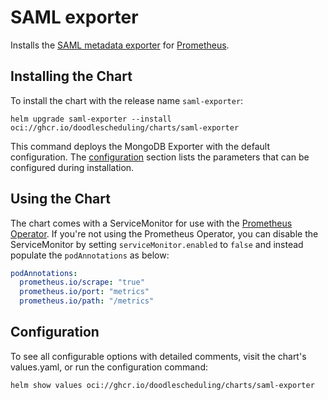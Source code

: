 # SAML exporter

Installs the [SAML metadata exporter](https://github.com/doodlescheduling/saml-exporter) for [Prometheus](https://prometheus.io/).

## Installing the Chart

To install the chart with the release name `saml-exporter`:

```console
helm upgrade saml-exporter --install oci://ghcr.io/doodlescheduling/charts/saml-exporter
```

This command deploys the MongoDB Exporter with the default configuration. The [configuration](#configuration) section lists the parameters that can be configured during installation.

## Using the Chart

The chart comes with a ServiceMonitor for use with the [Prometheus Operator](https://github.com/helm/charts/tree/master/stable/prometheus-operator).
If you're not using the Prometheus Operator, you can disable the ServiceMonitor by setting `serviceMonitor.enabled` to `false` and instead
populate the `podAnnotations` as below:

```yaml
podAnnotations:
  prometheus.io/scrape: "true"
  prometheus.io/port: "metrics"
  prometheus.io/path: "/metrics"
```

## Configuration

To see all configurable options with detailed comments, visit the chart's values.yaml, or run the configuration command:

```sh
helm show values oci://ghcr.io/doodlescheduling/charts/saml-exporter
```
